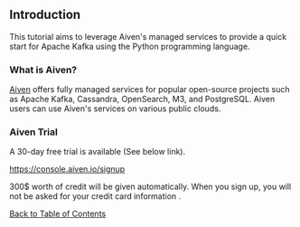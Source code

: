 ## Introduction

This tutorial aims to leverage Aiven's managed services to provide a quick start for Apache Kafka using the Python programming language.

### What is Aiven?

[Aiven](https://aiven.io/) offers fully managed services for popular open-source projects such as Apache Kafka, Cassandra, OpenSearch, M3, and PostgreSQL. Aiven users can use Aiven's services on various public clouds.

### Aiven Trial

A 30-day free trial is available (See below link). 

https://console.aiven.io/signup

300$ worth of credit will be given automatically. When you sign up, you will not be asked for your credit card information .

[Back to Table of Contents](./contents_en.md)
